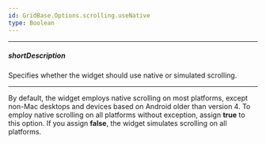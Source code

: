 ```yaml
---
id: GridBase.Options.scrolling.useNative
type: Boolean
---
```

---
##### shortDescription
Specifies whether the widget should use native or simulated scrolling.

---
By default, the widget employs native scrolling on most platforms, except non-Mac desktops and devices based on Android older than version 4. To employ native scrolling on all platforms without exception, assign **true** to this option. If you assign **false**, the widget simulates scrolling on all platforms.